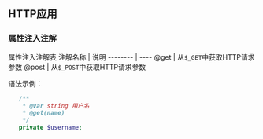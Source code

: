 ## HTTP应用

### 属性注入注解

属性注入注解表
注解名称 | 说明
-------- | ----
@get     | 从`$_GET`中获取HTTP请求参数
@post    | 从`$_POST`中获取HTTP请求参数

语法示例：
```php
   /**
    * @var string 用户名
    * @get(name)
    */
   private $username;
```